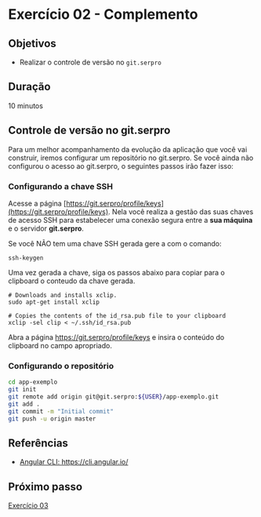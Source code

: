 # Exercício 02 - Complemento

## Objetivos

* Realizar o controle de versão no `git.serpro`

## Duração

10 minutos


## Controle de versão no git.serpro

Para um melhor acompanhamento da evolução da aplicação que você vai construir, iremos configurar um repositório no git.serpro.
Se você ainda não configurou o acesso ao git.serpro, o seguintes passos irão fazer isso:


### Configurando a chave SSH

Acesse a página [https://git.serpro/profile/keys](https://git.serpro/profile/keys). Nela você realiza a gestão das suas chaves de acesso SSH para estabelecer uma conexão segura entre a **sua máquina** e o servidor **git.serpro**.

Se você NÃO tem uma chave SSH gerada gere a com o comando:
```
ssh-keygen
```

Uma vez gerada a chave, siga os passos abaixo para copiar para o clipboard o conteudo da chave gerada.

```
# Downloads and installs xclip. 
sudo apt-get install xclip

# Copies the contents of the id_rsa.pub file to your clipboard
xclip -sel clip < ~/.ssh/id_rsa.pub
```

Abra a página <a href="https://git.serpro/profile/keys">https://git.serpro/profile/keys</a> e insira o conteúdo do clipboard no campo apropriado. 

### Configurando o repositório

```bash
cd app-exemplo
git init
git remote add origin git@git.serpro:${USER}/app-exemplo.git
git add .
git commit -m "Initial commit"
git push -u origin master
```

## Referências

* <a href="https://cli.angular.io/" target="_blank">Angular CLI: https://cli.angular.io/</a> 

## Próximo passo

[Exercício 03](exercicio-03.md)
